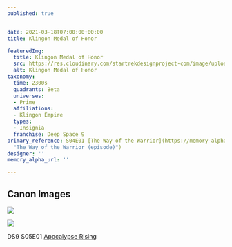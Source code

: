 ```yaml
---
published: true


date: 2021-03-18T07:00:00+00:00
title: Klingon Medal of Honor

featuredImg:
  title: Klingon Medal of Honor
  src: https://res.cloudinary.com/startrekdesignproject-com/image/upload/v1616101122/KlingonMedalOfHonor.png
  alt: Klingon Medal of Honor
taxonomy:
  time: 2300s
  quadrants: Beta
  universes:
  - Prime
  affiliations:
  - Klingon Empire
  types:
  - Insignia
  franchise: Deep Space 9
primary_reference: S04E01 [The Way of the Warrior](https://memory-alpha.fandom.com/wiki/The_Way_of_the_Warrior_(episode)
  "The Way of the Warrior (episode)")
designer: ''
memory_alpha_url: ''

---
```

## Canon Images

![](https://res.cloudinary.com/startrekdesignproject-com/image/upload/v1616101122/MedalOfHonorDS9-4x1.jpg)

![](https://res.cloudinary.com/startrekdesignproject-com/image/upload/v1616101122/MedalOfHonor_DS9-5x1.jpg)

DS9 S05E01 [Apocalypse Rising](https://memory-alpha.fandom.com/wiki/Apocalypse_Rising_(episode) "Apocalypse Rising (episode)")